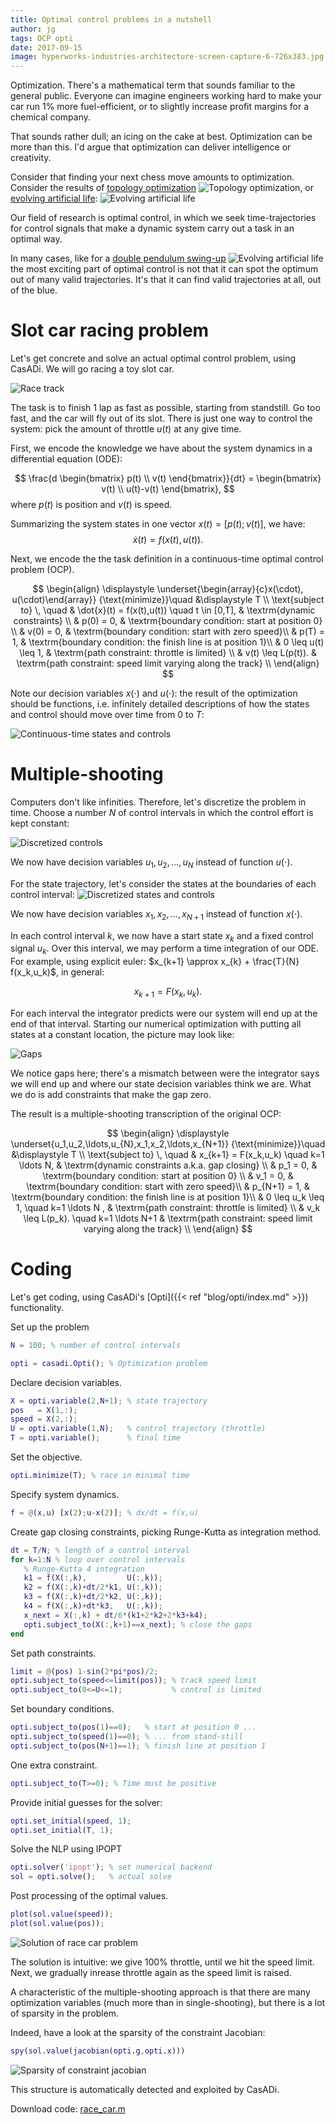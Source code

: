 ```yaml
---
title: Optimal control problems in a nutshell
author: jg
tags: OCP opti
date: 2017-09-15
image: hyperworks-industries-architecture-screen-capture-6-726x383.jpg
---
```

Optimization.
There's a mathematical term that sounds familiar to the general public.
Everyone can imagine engineers working hard to make your car run 1% more fuel-efficient,
or to slightly increase profit margins for a chemical company.

<!--more-->

That sounds rather dull; an icing on the cake at best.
Optimization can be more than this. I'd argue that optimization can deliver intelligence or creativity.

Consider that finding your next chess move amounts to optimization. Consider the results of [topology optimization](http://www.altairhyperworks.com/industry/Architecture)
![Topology optimization](hyperworks-industries-architecture-screen-capture-6-726x383.jpg),
or [evolving artificial life](https://youtu.be/CXTZHHQ7ZiQ?t=1m5s):
![Evolving artificial life](evo.png)

Our field of research is optimal control, in which we seek time-trajectories for control signals that make a dynamic system carry out a task in an optimal way.

In many cases, like for a [double pendulum swing-up](https://youtu.be/B6vr1x6KDaY?t=5s)
![Evolving artificial life](doublependulum.png)
the most exciting part of optimal control is not that it can spot the optimum out of many valid trajectories.
It's that it can find valid trajectories at all, out of the blue.

# Slot car racing problem

Let's get concrete and solve an actual optimal control problem, using CasADi.
We will go racing a toy slot car.

![Race track](racetrack.png)

The task is to finish 1 lap as fast as possible, starting from standstill.
Go too fast, and the car will fly out of its slot.
There is just one way to control the system: pick the amount of throttle $u(t)$ at any give time.

First, we encode the knowledge we have about the system dynamics in a differential equation (ODE):

$$
\frac{d \begin{bmatrix} p(t) \\ v(t) \end{bmatrix}}{dt} = \begin{bmatrix} v(t) \\ u(t)-v(t) \end{bmatrix},
$$
where $p(t)$ is position and $v(t)$ is speed.

Summarizing the system states in one vector $x(t) = [p(t);v(t)]$, we have:
$$
\dot{x}(t) = f(x(t),u(t)).
$$

Next, we encode the the task definition in a continuous-time optimal control problem (OCP).

$$
\begin{align}
  \displaystyle \underset{\begin{array}{c}x(\cdot), u(\cdot)\end{array}}
  {\text{minimize}}\quad &\displaystyle T \\
  \text{subject to} \, \quad
  & \dot{x}(t) = f(x(t),u(t)) \quad  t \in [0,T], & \textrm{dynamic constraints} \\
  & p(0) = 0, & \textrm{boundary condition: start at position 0}  \\
  & v(0) = 0, & \textrm{boundary condition: start with zero speed}\\
  & p(T) = 1, & \textrm{boundary condition: the finish line is at position 1}\\
  & 0 \leq u(t) \leq 1, & \textrm{path constraint: throttle is limited} \\
  & v(t) \leq L(p(t)). & \textrm{path constraint: speed limit varying along the track} \\
\end{align}
$$

Note our decision variables $x(\cdot)$ and $u(\cdot)$: the result of the optimization should be functions, i.e. infinitely detailed descriptions of how the states and control should move over time from $0$ to $T$:

![Continuous-time states and controls](xu_cont.png)

# Multiple-shooting

Computers don't like infinities. Therefore, let's discretize the problem in time.
Choose a number $N$ of control intervals in which the control effort is kept constant:

![Discretized controls](u_disc.png)

We now have decision variables $u_1,u_2,\ldots,u_{N}$ instead of function $u(\cdot)$.

For the state trajectory, let's consider the states at the boundaries of each control interval:
![Discretized states and controls](xu_disc.png)

We now have decision variables $x_1,x_2,\ldots,x_{N+1}$ instead of function $x(\cdot)$.

In each control interval $k$, we now have a start state $x_k$ and a fixed control signal $u_k$.
Over this interval, we may perform a time integration of our ODE.
For example, using explicit euler: $x_{k+1} \approx x_{k} + \frac{T}{N} f(x_k,u_k)$, in general:

$$
x_{k+1} = F(x_k,u_k).
$$

For each interval the integrator predicts were our system will end up at the end of that interval.
Starting our numerical optimization with putting all states at a constant location, the picture may look like:

![Gaps](xu_gap.png)

We notice gaps here; there's a mismatch between were the integrator says we will end up and where our state decision variables think we are.
What we do is add constraints that make the gap zero.

The result is a multiple-shooting transcription of the original OCP:

$$
\begin{align}
  \displaystyle \underset{u_1,u_2,\ldots,u_{N},x_1,x_2,\ldots,x_{N+1}}
  {\text{minimize}}\quad &\displaystyle T \\
  \text{subject to} \, \quad
  & x_{k+1} = F(x_k,u_k) \quad  k=1 \ldots N, & \textrm{dynamic constraints a.k.a. gap closing} \\
  & p_1 = 0, & \textrm{boundary condition: start at position 0}  \\
  & v_1 = 0, & \textrm{boundary condition: start with zero speed}\\
  & p_{N+1} = 1, & \textrm{boundary condition: the finish line is at position 1}\\
  & 0 \leq u_k \leq 1, \quad  k=1 \ldots N , & \textrm{path constraint: throttle is limited} \\
  & v_k \leq L(p_k). \quad  k=1 \ldots N+1 & \textrm{path constraint: speed limit varying along the track} \\
\end{align}
$$

# Coding

Let's get coding, using CasADi's [Opti]({{< ref "blog/opti/index.md" >}}) functionality.

Set up the problem
```matlab
N = 100; % number of control intervals

opti = casadi.Opti(); % Optimization problem
```

Declare decision variables.

```matlab
X = opti.variable(2,N+1); % state trajectory
pos   = X(1,:);
speed = X(2,:);
U = opti.variable(1,N);   % control trajectory (throttle)
T = opti.variable();      % final time
```

Set the objective.
```matlab
opti.minimize(T); % race in minimal time
```

Specify system dynamics.
```matlab
f = @(x,u) [x(2);u-x(2)]; % dx/dt = f(x,u)
```

Create gap closing constraints, picking Runge-Kutta as integration method.

```matlab
dt = T/N; % length of a control interval
for k=1:N % loop over control intervals
   % Runge-Kutta 4 integration
   k1 = f(X(:,k),         U(:,k));
   k2 = f(X(:,k)+dt/2*k1, U(:,k));
   k3 = f(X(:,k)+dt/2*k2, U(:,k));
   k4 = f(X(:,k)+dt*k3,   U(:,k));
   x_next = X(:,k) + dt/6*(k1+2*k2+2*k3+k4);
   opti.subject_to(X(:,k+1)==x_next); % close the gaps
end
```

Set path constraints.
```matlab
limit = @(pos) 1-sin(2*pi*pos)/2;
opti.subject_to(speed<=limit(pos)); % track speed limit
opti.subject_to(0<=U<=1);           % control is limited
```

Set boundary conditions.
```matlab
opti.subject_to(pos(1)==0);   % start at position 0 ...
opti.subject_to(speed(1)==0); % ... from stand-still
opti.subject_to(pos(N+1)==1); % finish line at position 1
```

One extra constraint.
```matlab
opti.subject_to(T>=0); % Time must be positive
```

Provide initial guesses for the solver:
```matlab
opti.set_initial(speed, 1);
opti.set_initial(T, 1);
```

Solve the NLP using IPOPT

```matlab
opti.solver('ipopt'); % set numerical backend
sol = opti.solve();   % actual solve
```


Post processing of the optimal values.
```matlab
plot(sol.value(speed));
plot(sol.value(pos));
```
![Solution of race car problem](OCP_sol.png)

The solution is intuitive: we give 100% throttle, until we hit the speed limit. Next, we gradually inrease throttle again as the speed limit is raised.


A characteristic of the multiple-shooting approach is that there are many optimization variables (much more than in single-shooting),
but there is a lot of sparsity in the problem.

Indeed, have a look at the sparsity of the constraint Jacobian:
```matlab
spy(sol.value(jacobian(opti.g,opti.x)))
```

![Sparsity of constraint jacobian](jac_sp.png)



This structure is automatically detected and exploited by CasADi.


Download code: [race_car.m](race_car.m)
